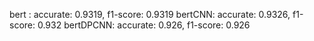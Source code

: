 

bert :      accurate: 0.9319, f1-score: 0.9319
bertCNN:    accurate: 0.9326, f1-score: 0.932
bertDPCNN:  accurate: 0.926, f1-score: 0.926